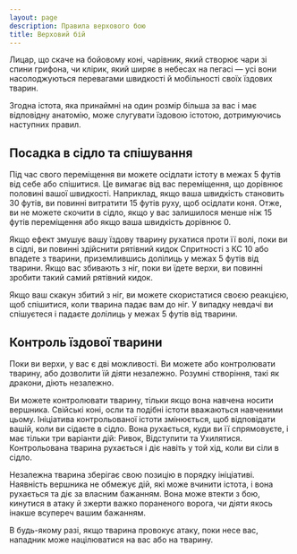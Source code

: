 ```yaml
---
layout: page
description: Правила верхового бою
title: Верховий бій
---
```


Лицар, що скаче на бойовому коні, чарівник, який створює чари зі спини грифона, чи клірик, який ширяє в небесах на пегасі — усі вони насолоджуються перевагами швидкості й мобільності своїх їздових тварин.

Згодна істота, яка принаймні на один розмір більша за вас і має відповідну анатомію, може слугувати їздовою істотою, дотримуючись наступних правил.

## Посадка в сідло та спішування
Під час свого переміщення ви можете осідлати істоту в межах 5 футів від себе або спішитися. Це вимагає від вас переміщення, що дорівнює половині вашої швидкості. Наприклад, якщо ваша швидкість становить 30 футів, ви повинні витратити 15 футів руху, щоб осідлати коня. Отже, ви не можете скочити в сідло, якщо у вас залишилося менше ніж 15 футів переміщення або якщо ваша швидкість дорівнює 0.

Якщо ефект змушує вашу їздову тварину рухатися проти її волі, поки ви в сідлі, ви повинні здійснити рятівний кидок Спритності з КС 10 або впадете з тварини, приземлившись долілиць у межах 5 футів від тварини. Якщо вас збивають з ніг, поки ви їдете верхи, ви повинні зробити такий самий рятівний кидок.

Якщо ваш скакун збитий з ніг, ви можете скористатися своєю реакцією, щоб спішитися, коли тварина падає вам до ніг. У випадку невдачі ви спішуєтеся і падаєте долілиць у межах 5 футів від тварини.

## Контроль їздової тварини
Поки ви верхи, у вас є дві можливості. Ви можете або контролювати тварину, або дозволити їй діяти незалежно. Розумні створіння, такі як дракони, діють незалежно.

Ви можете контролювати тварину, тільки якщо вона навчена носити вершника. Свійські коні, осли та подібні істоти вважаються навченими цьому. Ініціатива контрольованої істоти змінюється, щоб відповідати вашій, коли ви сідаєте в сідло. Вона рухається, куди ви її спрямовуєте, і має тільки три варіанти дій: Ривок, Відступити та Ухилятися. Контрольована тварина рухається і діє навіть у той хід, коли ви сіли в сідло.

Незалежна тварина зберігає свою позицію в порядку ініціативі. Наявність вершника не обмежує дій, які може вчинити істота, і вона рухається та діє за власним бажанням. Вона може втекти з бою, кинутися в атаку й зжерти важко пораненого ворога, чи діяти якось інакше всупереч вашим бажанням.

В будь-якому разі, якщо тварина провокує атаку, поки несе вас, нападник може націлюватися на вас або на тварину.
